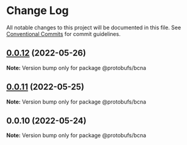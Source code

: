 # Change Log

All notable changes to this project will be documented in this file.
See [Conventional Commits](https://conventionalcommits.org) for commit guidelines.

## [0.0.12](https://github.com/cosmology-finance/proto-registry/compare/@protobufs/bcna@0.0.11...@protobufs/bcna@0.0.12) (2022-05-26)

**Note:** Version bump only for package @protobufs/bcna





## [0.0.11](https://github.com/cosmology-finance/proto-registry/compare/@protobufs/bcna@0.0.10...@protobufs/bcna@0.0.11) (2022-05-25)

**Note:** Version bump only for package @protobufs/bcna





## 0.0.10 (2022-05-24)

**Note:** Version bump only for package @protobufs/bcna
